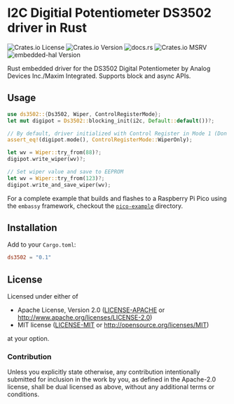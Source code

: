 <!-- cargo-rdme start -->

# I2C Digitial Potentiometer DS3502 driver in Rust

![Crates.io License](https://img.shields.io/crates/l/ds3502)
![Crates.io Version](https://img.shields.io/crates/v/ds3502)
![docs.rs](https://img.shields.io/docsrs/ds3502)
![Crates.io MSRV](https://img.shields.io/crates/msrv/ds3502)
![embedded-hal Version](https://img.shields.io/badge/dynamic/toml?url=https%3A%2F%2Fraw.githubusercontent.com%2Fbsaintjo%2Fds3502%2Frefs%2Fheads%2Fmain%2FCargo.toml&query=%24.dependencies.embedded-hal&label=embedded-hal)

Rust embedded driver for the DS3502 Digital Potentiometer by Analog Devices Inc./Maxim Integrated. Supports block and async APIs.

## Usage

```rust
use ds3502::{Ds3502, Wiper, ControlRegisterMode};
let mut digipot = Ds3502::blocking_init(i2c, Default::default())?;

// By default, driver initialized with Control Register in Mode 1 (Don't save to EEPROM)
assert_eq!(digipot.mode(), ControlRegisterMode::WiperOnly);

let wv = Wiper::try_from(88)?;
digipot.write_wiper(wv)?;

// Set wiper value and save to EEPROM
let wv = Wiper::try_from(123)?;
digipot.write_and_save_wiper(wv);
```

For a complete example that builds and flashes to a Raspberry Pi Pico using the `embassy` framework,
checkout the [`pico-example`](http://github.com/bsaintjo/ds3502/blob/main/examples/pico-example/) directory.

## Installation

Add to your `Cargo.toml`:

```toml
ds3502 = "0.1"
```

## License

Licensed under either of

- Apache License, Version 2.0 ([LICENSE-APACHE](http://www.github.com/bsaintjo/ds3502/blob/main/LICENSE-APACHE) or <http://www.apache.org/licenses/LICENSE-2.0>)
- MIT license ([LICENSE-MIT](http://www.github.com/bsaintjo/ds3502/blob/main/LICENSE-MIT) or <http://opensource.org/licenses/MIT>)

at your option.

### Contribution

Unless you explicitly state otherwise, any contribution intentionally submitted for inclusion in the
work by you, as defined in the Apache-2.0 license, shall be dual licensed as above, without any
additional terms or conditions.

<!-- cargo-rdme end -->
